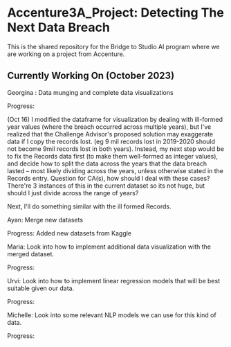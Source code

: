 # Accenture3A_Project: Detecting The Next Data Breach
This is the shared repository for the Bridge to Studio AI program where we are working on a project from Accenture.

## Currently Working On (October 2023)

Georgina : Data munging and complete data visualizations

Progress: 

(Oct 16) I modified the dataframe for visualization by dealing with ill-formed year values (where the breach occurred across multiple years), but I've realized that the Challenge Advisor's proposed solution may exaggerate data if I copy the records lost. (eg 9 mil records lost in 2019-2020 should not become 9mil records lost in both years). Instead, my next step would be to fix the Records data first (to make them well-formed as integer values), and decide how to split the data across the years that the data breach lasted – most likely dividing across the years, unless otherwise stated in the Records entry.
Question for CA(s), how should I deal with these cases? There're 3 instances of this in the current dataset so its not huge, but should I just divide across the range of years?

Next, I'll do something similar with the ill formed Records. 

Ayan: Merge new datasets

Progress: Added new datasets from Kaggle

Maria: Look into how to implement additional data visualization with the merged dataset.

Progress: 

Urvi: Look into how to implement linear regression models that will be best suitable given our data.

Progress: 

Michelle: Look into some relevant NLP models we can use for this kind of data.

Progress: 
